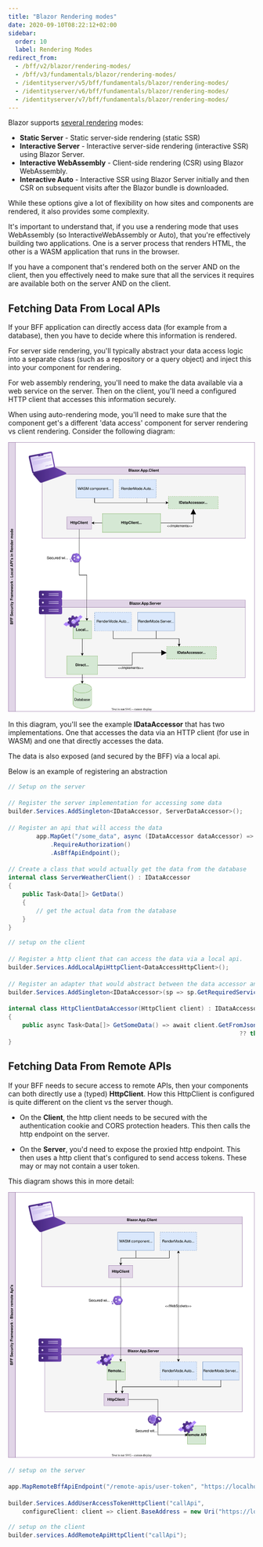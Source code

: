 ```yaml
---
title: "Blazor Rendering modes"
date: 2020-09-10T08:22:12+02:00
sidebar:
  order: 10
  label: Rendering Modes
redirect_from:
  - /bff/v2/blazor/rendering-modes/
  - /bff/v3/fundamentals/blazor/rendering-modes/
  - /identityserver/v5/bff/fundamentals/blazor/rendering-modes/
  - /identityserver/v6/bff/fundamentals/blazor/rendering-modes/
  - /identityserver/v7/bff/fundamentals/blazor/rendering-modes/
---
```


Blazor supports [several rendering](https://learn.microsoft.com/en-us/aspnet/core/blazor/components/render-modes?view=aspnetcore-9.0#render-modes) modes:
* **Static Server** - Static server-side rendering (static SSR)	
* **Interactive Server** - Interactive server-side rendering (interactive SSR) using Blazor Server.	
* **Interactive WebAssembly** - Client-side rendering (CSR) using Blazor WebAssembly.	
* **Interactive Auto** - Interactive SSR using Blazor Server initially and then CSR on subsequent visits after the Blazor bundle is downloaded.	

While these options give a lot of flexibility on how sites and components are rendered, it also provides some complexity. 

It's important to understand that, if you use a rendering mode that uses WebAssembly (so InteractiveWebAssembly or Auto), that you're effectively building two applications. One is a server process that renders HTML, the other is a WASM application that runs in the browser. 

If you have a component that's rendered both on the server AND on the client, then you effectively need to make sure that all the services it requires are available both on the server AND on the client. 

## Fetching Data From Local APIs

If your BFF application can directly access data (for example from a database), then you have to decide where this information is rendered. 

For server side rendering, you'll typically abstract your data access logic into a separate class (such as a repository or a query object) and inject this into your component for rendering. 

For web assembly rendering, you'll need to make the data available via a web service on the server. Then on the client, you'll need a configured HTTP client that accesses this information securely. 

When using auto-rendering mode, you'll need to make sure that the component get's a different 'data access' component for server rendering vs client rendering. Consider the following diagram:

![local APIs](../../images/bff_blazor_local_api.svg)

In this diagram, you'll see the example **IDataAccessor** that has two implementations. One that accesses the data via an HTTP client (for use in WASM) and one that directly accesses the data. 

The data is also exposed (and secured by the BFF) via a local api. 

Below is an example of registering an abstraction 

```csharp
// Setup on the server

// Register the server implementation for accessing some data
builder.Services.AddSingleton<IDataAccessor, ServerDataAccessor>();

// Register an api that will access the data
        app.MapGet("/some_data", async (IDataAccessor dataAccessor) => await dataAccessor.GetData())
            .RequireAuthorization()
            .AsBffApiEndpoint();

// Create a class that would actually get the data from the database
internal class ServerWeatherClient() : IDataAccessor
{
    public Task<Data[]> GetData()
    {
        // get the actual data from the database
    }
}

```

```csharp
// setup on the client

// Register a http client that can access the data via a local api. 
builder.Services.AddLocalApiHttpClient<DataAccessHttpClient>();

// Register an adapter that would abstract between the data accessor and the http client. 
builder.Services.AddSingleton<IDataAccessor>(sp => sp.GetRequiredService<HttpClientDataAccessor>());

internal class HttpClientDataAccessor(HttpClient client) : IDataAccessor
{
    public async Task<Data[]> GetSomeData() => await client.GetFromJsonAsync<Data[]>("/some_data")
                                                                  ?? throw new JsonException("Failed to deserialize");
}

``` 

## Fetching Data From Remote APIs

If your BFF needs to secure access to remote APIs, then your components can both directly use a (typed) **HttpClient**. How this HttpClient is configured is quite different on the client vs the server though. 


* On the **Client**, the http client needs to be secured with the authentication cookie and CORS protection headers. This 
then calls the http endpoint on the server. 

* On the **Server**, you'd need to expose the proxied http endpoint. This then uses a http client that's configured to send access tokens. These may or may not contain a user token. 

This diagram shows this in more detail:

![remote APIs](../../images/bff_blazor_remote_api.svg)

```csharp
// setup on the server

app.MapRemoteBffApiEndpoint("/remote-apis/user-token", "https://localhost:5010")

builder.Services.AddUserAccessTokenHttpClient("callApi",
    configureClient: client => client.BaseAddress = new Uri("https://localhost:5010/"));


```

```csharp
// setup on the client
builder.services.AddRemoteApiHttpClient("callApi");
```